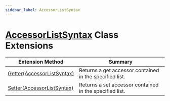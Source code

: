 ```yaml
---
sidebar_label: AccessorListSyntax
---
```


# [AccessorListSyntax](https://docs.microsoft.com/en-us/dotnet/api/microsoft.codeanalysis.csharp.syntax.accessorlistsyntax) Class Extensions

| Extension Method | Summary |
| ---------------- | ------- |
| [Getter(AccessorListSyntax)](../../../../Roslynator/CSharp/SyntaxExtensions/Getter/index.md#Roslynator_CSharp_SyntaxExtensions_Getter_Microsoft_CodeAnalysis_CSharp_Syntax_AccessorListSyntax_) | Returns a get accessor contained in the specified list\. |
| [Setter(AccessorListSyntax)](../../../../Roslynator/CSharp/SyntaxExtensions/Setter/index.md#Roslynator_CSharp_SyntaxExtensions_Setter_Microsoft_CodeAnalysis_CSharp_Syntax_AccessorListSyntax_) | Returns a set accessor contained in the specified list\. |

